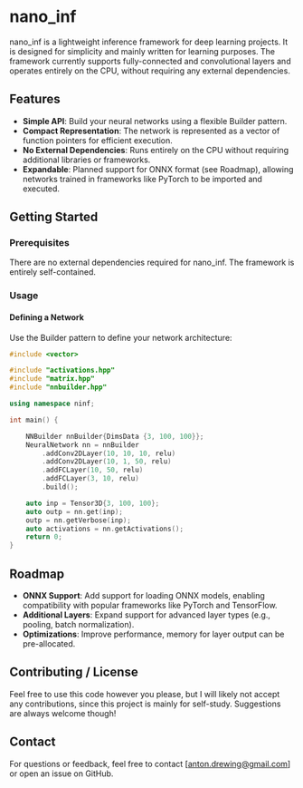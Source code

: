 # nano_inf

nano_inf is a lightweight inference framework for deep learning projects.
It is designed for simplicity and mainly written for learning purposes.
The framework currently supports fully-connected and convolutional layers and operates entirely on the CPU, without requiring any external dependencies.

## Features

- **Simple API**: Build your neural networks using a flexible Builder pattern.
- **Compact Representation**: The network is represented as a vector of function pointers for efficient execution.
- **No External Dependencies**: Runs entirely on the CPU without requiring additional libraries or frameworks.
- **Expandable**: Planned support for ONNX format (see Roadmap), allowing networks trained in frameworks like PyTorch to be imported and executed.

## Getting Started

### Prerequisites

There are no external dependencies required for nano_inf. The framework is entirely self-contained.

### Usage

#### Defining a Network

Use the Builder pattern to define your network architecture:

```cpp
#include <vector>

#include "activations.hpp"
#include "matrix.hpp"
#include "nnbuilder.hpp"

using namespace ninf;

int main() {

    NNBuilder nnBuilder{DimsData {3, 100, 100}};
    NeuralNetwork nn = nnBuilder
        .addConv2DLayer(10, 10, 10, relu)
        .addConv2DLayer(10, 1, 50, relu)
        .addFCLayer(10, 50, relu)
        .addFCLayer(3, 10, relu)
        .build();

    auto inp = Tensor3D{3, 100, 100};
    auto outp = nn.get(inp);
    outp = nn.getVerbose(inp);
    auto activations = nn.getActivations();
    return 0;
}

```

## Roadmap

- **ONNX Support**: Add support for loading ONNX models, enabling compatibility with popular frameworks like PyTorch and TensorFlow.
- **Additional Layers**: Expand support for advanced layer types (e.g., pooling, batch normalization).
- **Optimizations**: Improve performance, memory for layer output can be pre-allocated.

## Contributing / License

Feel free to use this code however you please, but I will likely not accept any contributions, since this project is mainly for self-study.
Suggestions are always welcome though!

## Contact

For questions or feedback, feel free to contact [anton.drewing@gmail.com] or open an issue on GitHub.

